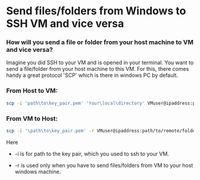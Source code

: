 # Send files/folders from Windows to SSH VM and vice versa 
### How will you send a file or folder from your host machine to VM and vice versa?

Imagine you did SSH to your VM and is opened in your terminal. You want to send a file/folder from your host machine to this VM. For this, there comes handy a great protocol 'SCP' which is there in windows PC by default.

### From Host to VM:
```sh
scp -i 'path\to\key_pair.pem' 'Your\local\directory' VMuser@ipaddress:path/to/remote/folder
```
### From VM to Host:
```sh
scp -i '\path\to\key_pair.pem' -r VMuser@ipaddress:path/to/remote/folder 'Your\local\directory' 
```
Here
* -i is for path to the key pair, which you used to ssh to your VM.

* -r is used only when you have to send files/folders from VM to your host windows machine.
